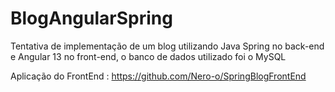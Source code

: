 # BlogAngularSpring
Tentativa de implementação de um blog utilizando Java Spring no back-end e Angular 13 no front-end, o banco de dados utilizado foi o MySQL

Aplicação do FrontEnd : https://github.com/Nero-o/SpringBlogFrontEnd
